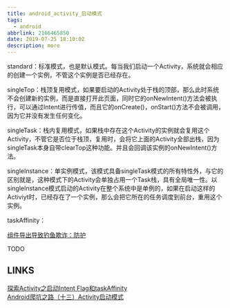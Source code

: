 ```yaml
---
title: android_activity_启动模式
tags:
  - android
abbrlink: 2166465850
date: 2019-07-25 18:10:02
description: more
---
```


standard：标准模式，也是默认模式。每当我们启动一个Activity，系统就会相应的创建一个实例，不管这个实例是否已经存在。

singleTop：栈顶复用模式，如果要启动的Activity处于栈的顶部，那么此时系统不会创建新的实例，而是直接打开此页面，同时它的onNewIntent()方法会被执行，可以通过Intent进行传值，而且它的onCreate()，onStart()方法不会被调用，因为它并没有发生任何变化。  

singleTask：栈内复用模式，如果栈中存在这个Activity的实例就会复用这个Activity，不管它是否位于栈顶，复用时，会将它上面的Activity全部出栈，因为singleTask本身自带clearTop这种功能。并且会回调该实例的onNewIntent()方法。  

singleInstance：单实例模式，该模式具备singleTask模式的所有特性外，与它的区别就是，这种模式下的Activity会单独占用一个Task栈，具有全局唯一性。以singleInstance模式启动的Activity在整个系统中是单例的，如果在启动这样的Activiyt时，已经存在了一个实例，那么会把它所在的任务调度到前台，重用这个实例。  

taskAffinity：  

[组件导出导致钓鱼欺诈：防护](https://tea9.xyz/post/2470166639.html#%E7%BB%84%E4%BB%B6%E5%AF%BC%E5%87%BA%E5%AF%BC%E8%87%B4%E9%92%93%E9%B1%BC%E6%AC%BA%E8%AF%88%EF%BC%9A%E9%98%B2%E6%8A%A4)  

TODO  

## LINKS
[探索Activity之启动Intent Flag和taskAffinity](https://www.jianshu.com/p/c97688eb5056)  
[Android爬坑之路（十三）Activity启动模式](https://baijiahao.baidu.com/s?id=1616439180421446209&wfr=spider&for=pc)  